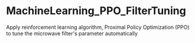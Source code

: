 # MachineLearning_PPO_FilterTuning
Apply reinforcement learning algorithm, Proximal Policy Optimization (PPO) to tune the microwave filter's parameter automatically
